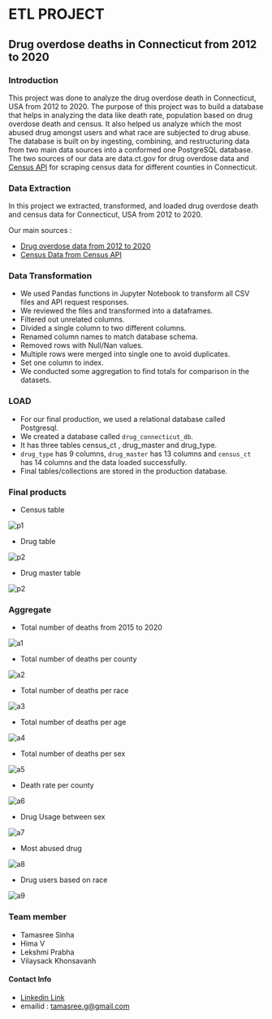 # ETL PROJECT

## Drug overdose deaths in Connecticut from 2012 to 2020

### Introduction

This project was done to analyze the drug overdose death in Connecticut, USA from 2012 to 2020. The purpose of this project was to build a database that helps  in analyzing the data like  death rate, population  based on  drug overdose death and census.
It also helped us analyze which the most abused drug amongst users and what race are subjected to drug abuse. 
The database is built on by ingesting, combining, and restructuring data from two main data sources into a conformed one PostgreSQL database. The two sources of our data are data.ct.gov for drug overdose data and [Census  API](https://www.census.gov/data/developers/data-sets.html) for scraping census data for different counties in Connecticut.

### Data Extraction

In this project we extracted, transformed, and loaded drug overdose death and census data for Connecticut, USA from 2012 to 2020.

Our main sources :

- [Drug overdose data from 2012 to 2020 ](https://data.ct.gov/Health-and-Human-Services/Accidental-Drug-Related-Deaths-2012-2020/rybz-nyjw)
- [Census Data from Census API](https://www.census.gov/data/developers/data-sets.html)

### Data Transformation

- We used  Pandas functions in Jupyter Notebook to transform all CSV files and API request responses.
- We reviewed the files and transformed into a dataframes.
- Filtered out unrelated columns.
- Divided a single column to two different columns. 
- Renamed column names to match database schema.
- Removed rows with Null/Nan values.
- Multiple rows were merged into single one to avoid duplicates.
- Set one column to index.
- We conducted some aggregation to find totals for comparison in the datasets.

### LOAD 

- For our final production, we used a relational database called Postgresql.
- We created a database called `drug_connecticut_db`.
- It has three tables census_ct , drug_master and drug_type.
- `drug_type` has 9 columns, `drug_master` has 13 columns and `census_ct` has 14 columns and the data loaded successfully. 
- Final tables/collections are stored in the production database.

### Final products

- Census table

![p1](images/product1.png)

- Drug table

![p2](images/product3.png)

- Drug master table

![p2](images/product2.png)

### Aggregate

- Total number of deaths from 2015 to 2020

![a1](images/a1.png)

- Total number of deaths per county

![a2](images/a2.png)

- Total number of deaths per race

![a3](images/a3.png)

- Total number of deaths per age

![a4](images/a4.png)

- Total number of deaths per sex

![a5](images/a5.png)

- Death rate per county

![a6](images/a6.png)

- Drug Usage between sex

![a7](images/a7.png)

- Most abused drug

![a8](images/a8.png)

- Drug users based on race

![a9](images/a9.png)


### Team member

- Tamasree Sinha
- Hima V
- Lekshmi Prabha
- Vilaysack Khonsavanh

#### Contact Info
* [Linkedin Link](https://www.linkedin.com/in/tamasree-sinha/)
* emailid : tamasree.g@gmail.com